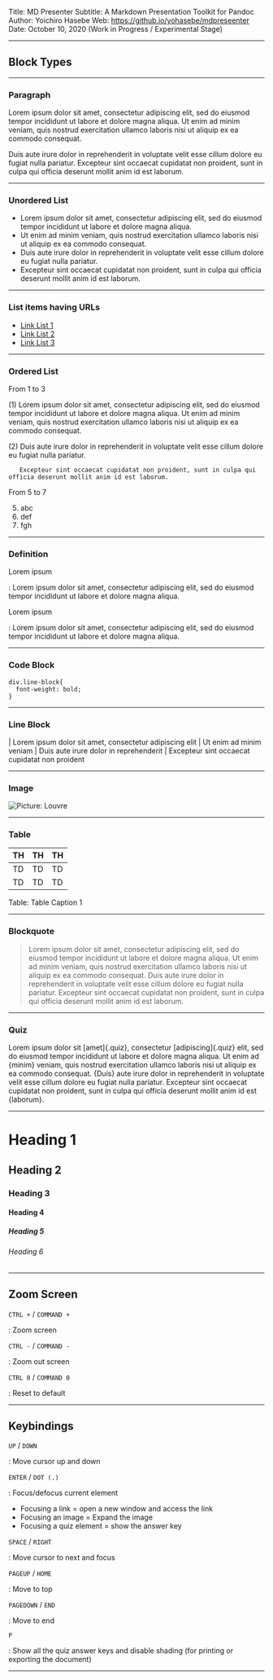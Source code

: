 Title: MD Presenter
Subtitle: A Markdown Presentation Toolkit for Pandoc
Author: Yoichiro Hasebe
Web: https://github.io/yohasebe/mdpreseenter
Date: October 10, 2020 (Work in Progress / Experimental Stage)

----

## Block Types

----

### Paragraph

Lorem ipsum dolor sit amet, consectetur adipiscing elit, sed do eiusmod tempor incididunt ut labore et dolore magna aliqua. Ut enim ad minim veniam, quis nostrud exercitation ullamco laboris nisi ut aliquip ex ea commodo consequat. 

Duis aute irure dolor in reprehenderit in voluptate velit esse cillum dolore eu fugiat nulla pariatur. Excepteur sint occaecat cupidatat non proident, sunt in culpa qui officia deserunt mollit anim id est laborum.

----

### Unordered List

* Lorem ipsum dolor sit amet, consectetur adipiscing elit, sed do eiusmod tempor incididunt ut labore et dolore magna aliqua.
* Ut enim ad minim veniam, quis nostrud exercitation ullamco laboris nisi ut aliquip ex ea commodo consequat.
* Duis aute irure dolor in reprehenderit in voluptate velit esse cillum dolore eu fugiat nulla pariatur.
* Excepteur sint occaecat cupidatat non proident, sunt in culpa qui officia deserunt mollit anim id est laborum.

----

### List items having URLs

* [Link List 1]()
* [Link List 2]()
* [Link List 3]()

----

### Ordered List

From 1 to 3

(1) Lorem ipsum dolor sit amet, consectetur adipiscing elit, sed do eiusmod tempor incididunt ut labore et dolore magna aliqua. Ut enim ad minim veniam, quis nostrud exercitation ullamco laboris nisi ut aliquip ex ea commodo consequat. 

(2)    Duis aute irure dolor in reprehenderit in voluptate velit esse cillum dolore eu fugiat nulla pariatur.

       Excepteur sint occaecat cupidatat non proident, sunt in culpa qui officia deserunt mollit anim id est laborum.

From 5 to 7

5. abc
6. def
7. fgh

----

### Definition

Lorem ipsum

: Lorem ipsum dolor sit amet, consectetur adipiscing elit, sed do eiusmod tempor incididunt ut labore et dolore magna aliqua.

Lorem ipsum

: Lorem ipsum dolor sit amet, consectetur adipiscing elit, sed do eiusmod tempor incididunt ut labore et dolore magna aliqua.

----

### Code Block

```
div.line-block{
  font-weight: bold;
}
```

----

### Line Block

| Lorem ipsum dolor sit amet, consectetur adipiscing elit
| Ut enim ad minim veniam
| Duis aute irure dolor in reprehenderit
| Excepteur sint occaecat cupidatat non proident

----

### Image

![Picture: Louvre](https://upload.wikimedia.org/wikipedia/commons/thumb/6/66/Louvre_Museum_Wikimedia_Commons.jpg/1200px-Louvre_Museum_Wikimedia_Commons.jpg)

----

### Table



| TH | TH | TH |
|:---|:---|:---|
| TD | TD | TD |
| TD | TD | TD |

Table: Table Caption 1

----

### Blockquote

> Lorem ipsum dolor sit amet, consectetur adipiscing elit, sed do eiusmod tempor incididunt ut labore et dolore magna aliqua. Ut enim ad minim veniam, quis nostrud exercitation ullamco laboris nisi ut aliquip ex ea commodo consequat. Duis aute irure dolor in reprehenderit in voluptate velit esse cillum dolore eu fugiat nulla pariatur. Excepteur sint occaecat cupidatat non proident, sunt in culpa qui officia deserunt mollit anim id est laborum.

----

### Quiz

Lorem ipsum dolor sit [amet]{.quiz}, consectetur [adipiscing]{.quiz} elit, sed do eiusmod tempor incididunt ut labore et dolore magna aliqua. Ut enim ad {minim} veniam, quis nostrud exercitation ullamco laboris nisi ut aliquip ex ea commodo consequat. {Duis} aute irure dolor in reprehenderit in voluptate velit esse cillum dolore eu fugiat nulla pariatur. Excepteur sint occaecat cupidatat non proident, sunt in culpa qui officia deserunt mollit anim id est {laborum}.

----

# Heading 1

## Heading 2

### Heading 3

#### Heading 4

##### Heading 5

###### Heading 6

----

## Zoom Screen

`CTRL +` / `COMMAND +`

: Zoom screen

`CTRL -` / `COMMAND -`

: Zoom out screen

`CTRL 0` / `COMMAND 0`

: Reset to default

----

## Keybindings

`UP` / `DOWN`

: Move cursor up and down

`ENTER` / `DOT (.)`

: Focus/defocus current element 

* Focusing a link = open a new window and access the link
* Focusing an image = Expand the image
* Focusing a quiz element = show the answer key

`SPACE` / `RIGHT`

: Move cursor to next and focus

`PAGEUP` / `HOME`

: Move to top

`PAGEDOWN` / `END`

: Move to end

`P`

: Show all the quiz answer keys and disable shading (for printing or exporting the document)

----
